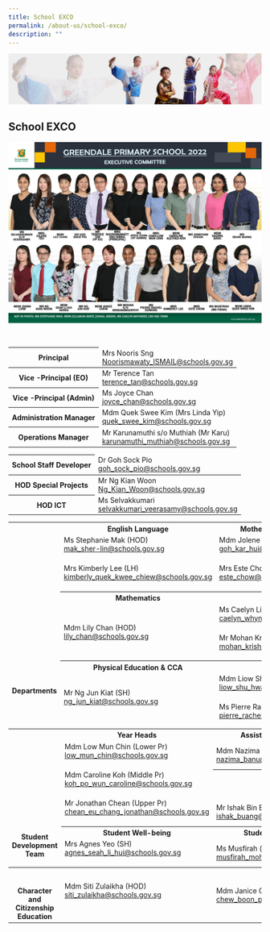 ```yaml
---
title: School EXCO
permalink: /about-us/school-exco/
description: ""
---
```

![](/images/About%20Us/subbanner3.jpg)


## **School EXCO**

![](/images/About%20Us/Executive%20Committee.jpg)

<br>

<table>
<thead>
  <tr>
    <th>Principal<br></th>
    <td>Mrs Nooris Sng<br><a href="mailto:Noorismawaty_ISMAIL@schools.gov.sg">Noorismawaty_ISMAIL@schools.gov.sg</a><br></td>
  </tr>
</thead>
<tbody>
  <tr>
    <th>Vice -Principal (EO)</th>
    <td>Mr Terence Tan<br><a href="mailto:terence_tan@schools.gov.sg">terence_tan@schools.gov.sg</a><br></td>
  </tr>
  <tr>
    <th>Vice -Principal (Admin)<br></th>
    <td>Ms Joyce Chan<br><a href="mailto:joyce_chan@schools.gov.sg">joyce_chan@schools.gov.sg</a><br></td>
  </tr>
  <tr>
    <th>Administration Manager</th>
    <td>Mdm Quek Swee Kim (Mrs Linda Yip)<br><a href="mailto:quek_swee_kim@schools.gov.sg">quek_swee_kim@schools.gov.sg</a><br></td>
  </tr>
  <tr>
    <th>Operations Manager</th>
    <td>Mr Karunamuthi s/o Muthiah (Mr Karu)<br><a href="mailto:karunamuthi_muthiah@schools.gov.sg">karunamuthi_muthiah@schools.gov.sg</a></td>
  </tr>
</tbody>
</table>


<table>
<thead>
  <tr>
    <th>School Staff Developer</th>
    <td>Dr Goh Sock Pio<br><a href="mailto:goh_sock_pio@schools.gov.sg">goh_sock_pio@schools.gov.sg</a><br></td>
  </tr>
</thead>
<tbody>
  <tr>
    <th>HOD Special Projects</th>
    <td>Mr Ng Kian Woon<br><a href="mailto:Ng_Kian_Woon@schools.gov.sg">Ng_Kian_Woon@schools.gov.sg</a><br></td>
  </tr>
  <tr>
    <th> HOD ICT</th>
    <td> Ms Selvakkumari<br><a href="mailto:selvakkumari_veerasamy@schools.gov.sg">selvakkumari_veerasamy@schools.gov.sg</a></td>
  </tr>
</tbody>
</table>


<table>
<thead>
  <tr>
    <th rowspan="9"><br><br><br><br><br><br><br><br><br><br><br><br><br><br><br><br>Departments</th>
    <th>English Language</th>
    <th>Mother Tongue Languages</th>
  </tr>
  <tr>
    <td>Ms Stephanie Mak (HOD)<br><a href="mailto:mak_sher-lin@schools.gov.sg">mak_sher-lin@schools.gov.sg</a><br><br></td>
    <td>Mdm Jolene Goh (HOD)<br><a href="mailto:goh_kar_hui@schools.gov.sg">goh_kar_hui@schools.gov.sg</a><br><br></td>
  </tr>
  <tr>
    <td>Mrs Kimberly Lee (LH)<br><a href="mailto:kimberly_quek_kwee_chiew@schools.gov.sg">kimberly_quek_kwee_chiew@schools.gov.sg</a><br><br></td>
    <td>Mrs Este Chow (LH CL)<br><a href="mailto:este_chow@schools.gov.sg">este_chow@schools.gov.sg</a><br><br></td>
  </tr>
  <tr>
    <th>Mathematics</th>
    <th>Science</th>
  </tr>
  <tr>
    <td rowspan="2">Mdm Lily Chan (HOD)<br><a href="mailto:lily_chan@schools.gov.sg">lily_chan@schools.gov.sg</a><br></td>
    <td>Ms Caelyn Lim (HOD)<br><a href="mailto:caelyn_whyndee_lim@schools.gov.sg">caelyn_whyndee_lim@schools.gov.sg</a><br><br></td>
  </tr>
  <tr>
    <td>Mr Mohan Krishnamoorthy (LH)<br><a href="mailto:mohan_krishnamoorthy@schools.gov.sg">mohan_krishnamoorthy@schools.gov.sg</a><br><br></td>
  </tr>
  <tr>
    <th>Physical Education &amp; CCA</th>
    <th>Aesthetics</th>
  </tr>
  <tr>
    <td rowspan="2">Mr Ng Jun Kiat (SH)<br><a href="mailto:ng_jun_kiat@schools.gov.sg">ng_jun_kiat@schools.gov.sg</a><br></td>
    <td>Mdm Liow Shu Hwa (HOD)<br><a href="mailto:liow_shu_hwa@schools.gov.sg">liow_shu_hwa@schools.gov.sg</a><br><br></td>
  </tr>
  <tr>
    <td>Ms Pierre Rachel (SH Art)<br><a href="mailto:pierre_rachel_edmond@schools.gov.sg">pierre_rachel_edmond@schools.gov.sg</a></td>
  </tr>
</thead>
</table>


<table>
<thead>
  <tr>
    <th rowspan="6"><br><br><br><br><br><br><br><br><br><br><br>Student Development Team<br></th>
    <th>Year Heads</th>
    <th>Assistant Year Heads</th>
  </tr>
  <tr>
    <td>Mdm Low Mun Chin (Lower Pr)<br><a href="mailto:low_mun_chin@schools.gov.sg">low_mun_chin@schools.gov.sg</a><br><br></td>
    <td>Mdm Nazima Banu (P1)<br><a href="mailto:nazima_banu@schools.gov.sg">nazima_banu@schools.gov.sg</a><br></td>
  </tr>
  <tr>
    <td>Mdm Caroline Koh (Middle Pr)<br><a href="mailto:koh_po_wun_caroline@schools.gov.sg">koh_po_wun_caroline@schools.gov.sg</a><br><br></td>
    <th></th>
  </tr>
  <tr>
    <td>Mr Jonathan Chean (Upper Pr)<br><a href="mailto:chean_eu_chang_jonathan@schools.gov.sg">chean_eu_chang_jonathan@schools.gov.sg</a><br><br></td>
    <td>Mr Ishak Bin Buang (P5)<br><a href="mailto:ishak_buang@schools.gov.sg">ishak_buang@schools.gov.sg</a><br></td>
  </tr>
  <tr>
    <th>Student Well-being</th>
    <th>Student Leadership</th>
  </tr>
  <tr>
    <td>Mrs Agnes Yeo (SH)<br><a href="mailto:agnes_seah_li_hui@schools.gov.sg">agnes_seah_li_hui@schools.gov.sg</a><br><br></td>
    <td>Ms Musfirah (iSH)<br><a href="mailto:musfirah_mohamed@schools.gov.sg">musfirah_mohamed@schools.gov.sg</a><br></td>
  </tr>
</thead>
<tbody>
  <tr>
    <th><br><br>Character and Citizenship Education</th>
    <td>Mdm Siti Zulaikha (HOD)<br><a href="mailto:siti_zulaikha@schools.gov.sg">siti_zulaikha@schools.gov.sg</a><br><br></td>
    <td>Mdm Janice Chew (SH NE, VIA)<br><a href="mailto:chew_boon_ping@schools.gov.sg">chew_boon_ping@schools.gov.sg</a></td>
  </tr>
</tbody>
</table>